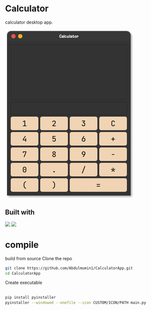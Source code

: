 # Calculator

calculator desktop app.

[<img src="images/calculator.png">]()

## Built with
[<img src="https://img.shields.io/badge/python-red.svg?logo=LOGO">]()
[<img src="https://img.shields.io/badge/PyQt-yellow.svg?logo=LOGO">]()

# compile 
build from source
Clone the repo 
```bash
git clone https://github.com/Abdulmumin1/CalculatorApp.git
cd CalculatorApp

```
Create executable
```bash 

pip install pyinstaller
pyinstaller --windowed --onefile --icon CUSTOM/ICON/PATH main.py

```
